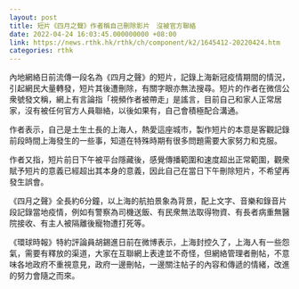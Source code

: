 ```yaml
---
layout: post
title: 短片《四月之聲》作者稱自己刪除影片　沒被官方聯絡
date: 2022-04-24 16:03:45.000000000 +08:00
link: https://news.rthk.hk/rthk/ch/component/k2/1645412-20220424.htm
categories: rthk
---
```


內地網絡日前流傳一段名為《四月之聲》的短片，記錄上海新冠疫情期間的情況，引起網民大量轉發，短片其後遭刪除，有關字眼亦無法搜尋。短片的作者在微信公衆號發文稱，網上有言論指「視頻作者被帶走」是謠言，目前自己和家人正常居家，沒有被任何官方人員聯絡，以後如果有，自己會積極配合溝通。

作者表示，自己是土生土長的上海人，熱愛這座城市，製作短片的本意是客觀記錄前段時間上海發生的一些事，知道在特殊時期有很多問題需要大家努力和克服。

作者又指，短片前日下午被平台隱藏後，感覺傳播範圍和速度超出正常範圍，觀衆賦予短片的意義已經超出其本身的意義，因此自己在當日下午刪除短片，不希望再發生誤會。

《四月之聲》全長約6分鐘，以上海的航拍景象為背景，配上文字、音樂和錄音片段記錄當地疫情，例如有警察為司機送飯、有民衆無法取得物資、有長者病重無醫院接收、有主人被隔離後寵物遭打死等。

《環球時報》特約評論員胡錫進日前在微博表示，上海封控久了，上海人有一些怨氣，需要有釋放的渠道，大家在互聯網上表達並不奇怪，但網絡管理者刪帖，不意味各地政府不重視意見，政府一邊刪帖，一邊關注帖子的內容和傳遞的情緒，改進的努力會隨之而來。
